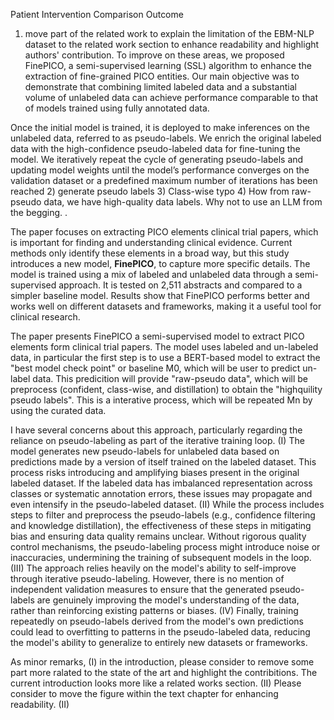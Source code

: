 Patient Intervention Comparison Outcome

1) move part of the related work to explain the limitation of the  EBM-NLP dataset to the related work section to enhance readability and highlight authors' contribution. 
To improve on these areas, we proposed FinePICO, a semi-supervised learning (SSL) algorithm to enhance the extraction of fine-grained PICO entities. Our main objective was to demonstrate that combining limited labeled data and a substantial volume of unlabeled data can achieve performance comparable to that of models trained using fully annotated data.

Once the initial model is trained, it is deployed to make inferences on the unlabeled data, referred to as pseudo-labels. We enrich the original labeled data with the high-confidence pseudo-labeled data for fine-tuning the model. We iteratively repeat the cycle of generating pseudo-labels and updating model weights until the model’s performance converges on the validation dataset or a predefined maximum number of iterations has been reached
2) generate pseudo labels
3) Class-wise typo
4) How from raw-pseudo data, we have high-quality data labels. Why not to use an LLM from the begging. .

The paper focuses on extracting PICO elements clinical trial papers, which is important for finding and understanding clinical evidence. Current methods only identify these elements in a broad way, but this study introduces a new model, **FinePICO**, to capture more specific details. The model is trained using a mix of labeled and unlabeled data through a semi-supervised approach. It is tested on 2,511 abstracts and compared to a simpler baseline model. Results show that FinePICO performs better and works well on different datasets and frameworks, making it a useful tool for clinical research.


The paper presents FinePICO a semi-supervised model to extract PICO elements form clinical trial papers. The model uses labeled and un-labeled data, in particular the first step is to use a BERT-based model to extract the "best model check point" or baseline M0, which will be user to predict un-label data. This predicition will provide "raw-pseudo data", which will be preprocess (confident, class-wise, and distillation) to obtain the "highquility pseudo labels". This is a interative process, which will be repeated Mn by using the curated data.

I have several concerns about this approach, particularly regarding the reliance on pseudo-labeling as part of the iterative training loop. (I) The model generates new pseudo-labels for unlabeled data based on predictions made by a version of itself trained on the labeled dataset. This process risks introducing and amplifying biases present in the original labeled dataset. If the labeled data has imbalanced representation across classes or systematic annotation errors, these issues may propagate and even intensify in the pseudo-labeled dataset. (II) While the process includes steps to filter and preprocess the pseudo-labels (e.g., confidence filtering and knowledge distillation), the effectiveness of these steps in mitigating bias and ensuring data quality remains unclear. Without rigorous quality control mechanisms, the pseudo-labeling process might introduce noise or inaccuracies, undermining the training of subsequent models in the loop. (III) The approach relies heavily on the model's ability to self-improve through iterative pseudo-labeling. However, there is no mention of independent validation measures to ensure that the generated pseudo-labels are genuinely improving the model's understanding of the data, rather than reinforcing existing patterns or biases. (IV) Finally, training repeatedly on pseudo-labels derived from the model's own predictions could lead to overfitting to patterns in the pseudo-labeled data, reducing the model's ability to generalize to entirely new datasets or frameworks.

As minor remarks, (I) in the introduction, please consider to remove some part more ralated to the state of the art and highlight the contribitions. The current introduction looks more like a related works section. (II) Please consider to move the figure within the text chapter for enhancing readability. (II)